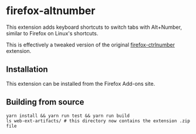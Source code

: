 # firefox-altnumber

This extension adds keyboard shortcuts to switch tabs with Alt+Number, similar
to Firefox on Linux's shortcuts.

This is effectively a tweaked version of the original
[firefox-ctrlnumber](https://github.com/AbigailBuccaneer/firefox-ctrlnumber)
extension.

## Installation

This extension can be installed from the Firefox Add-ons site.

## Building from source

    yarn install && yarn run test && yarn run build
    ls web-ext-artifacts/ # this directory now contains the extension .zip file
